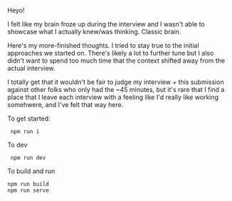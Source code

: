 Heyo!

I felt like my brain froze up during the interview and I wasn't able to showcase what I actually knew/was thinking. Classic brain.

Here's my more-finished thoughts. I tried to stay true to the initial approaches we started on. There's likely a lot to further tune but I also didn't want to spend too much time that the context shifted away from the actual interview.

I totally get that it wouldn't be fair to judge my interview + this submission against other folks who only had the ~45 minutes, but it's rare that I find a place that I leave each interview with a feeling like I'd really like working somehwere, and I've felt that way here.

To get started:

` npm run i`

To dev

` npm run dev`

To build and run

```
npm run build
npm run serve
```
